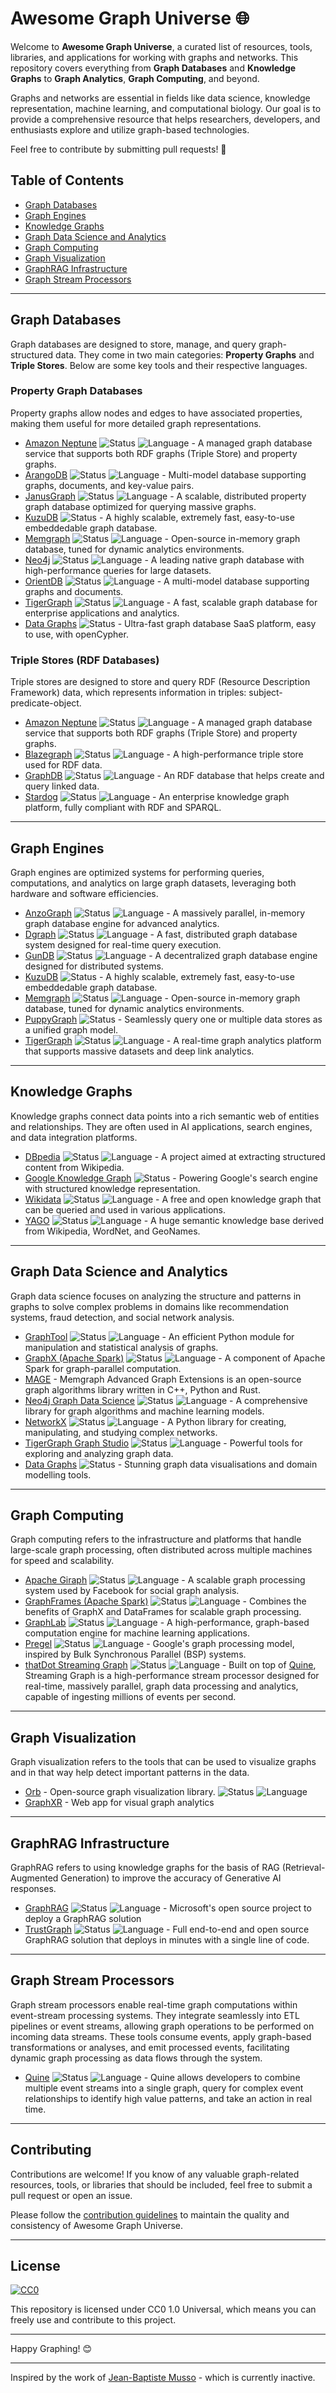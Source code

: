 # Awesome Graph Universe 🌐

Welcome to **Awesome Graph Universe**, a curated list of resources, tools, libraries, and applications for working with graphs and networks. This repository covers everything from **Graph Databases** and **Knowledge Graphs** to **Graph Analytics**, **Graph Computing**, and beyond.

Graphs and networks are essential in fields like data science, knowledge representation, machine learning, and computational biology. Our goal is to provide a comprehensive resource that helps researchers, developers, and enthusiasts explore and utilize graph-based technologies.

Feel free to contribute by submitting pull requests! 🚀

## Table of Contents

<ul>
  <li><a href="#graph-databases">Graph Databases</a></li>
  <li><a href="#graph-engines">Graph Engines</a></li>
  <li><a href="#knowledge-graphs">Knowledge Graphs</a></li>
  <li><a href="#graph-data-science-and-analytics">Graph Data Science and Analytics</a></li>
  <li><a href="#graph-computing">Graph Computing</a></li>
  <li><a href="#graph-visualization">Graph Visualization</a></li>
  <li><a href="#graphrag-infrastructure">GraphRAG Infrastructure</a></li>
  <li><a href="#graph-stream-processors">Graph Stream Processors</a></li>
</ul>

---

## Graph Databases

Graph databases are designed to store, manage, and query graph-structured data. They come in two main categories: **Property Graphs** and **Triple Stores**. Below are some key tools and their respective languages.

### Property Graph Databases

Property graphs allow nodes and edges to have associated properties, making them useful for more detailed graph representations.

- [Amazon Neptune](https://aws.amazon.com/neptune/) ![Status](https://img.shields.io/badge/status-active-brightgreen) ![Language](https://img.shields.io/badge/language-C%2B%2B-blue) - A managed graph database service that supports both RDF graphs (Triple Store) and property graphs.
- [ArangoDB](https://www.arangodb.com/) ![Status](https://img.shields.io/badge/status-active-brightgreen) ![Language](https://img.shields.io/badge/language-C%2B%2B-blue) - Multi-model database supporting graphs, documents, and key-value pairs.
- [JanusGraph](https://janusgraph.org/) ![Status](https://img.shields.io/badge/status-active-brightgreen) ![Language](https://img.shields.io/badge/language-Java-orange) - A scalable, distributed property graph database optimized for querying massive graphs.
- [KuzuDB](https://kuzudb.com/) ![Status](https://img.shields.io/badge/status-active-brightgreen) - A highly scalable, extremely fast, easy-to-use embeddedable graph database.
- [Memgraph](https://memgraph.com/) ![Status](https://img.shields.io/badge/status-active-brightgreen) ![Language](https://img.shields.io/badge/language-C%2B%2B-blue) - Open-source in-memory graph database, tuned for dynamic analytics environments.
- [Neo4j](https://neo4j.com/) ![Status](https://img.shields.io/badge/status-active-brightgreen) ![Language](https://img.shields.io/badge/language-Java-orange) - A leading native graph database with high-performance queries for large datasets.
- [OrientDB](https://orientdb.com/) ![Status](https://img.shields.io/badge/status-inactive-red) ![Language](https://img.shields.io/badge/language-Java-orange) - A multi-model database supporting graphs and documents.
- [TigerGraph](https://www.tigergraph.com/) ![Status](https://img.shields.io/badge/status-active-brightgreen) ![Language](https://img.shields.io/badge/language-C%2B%2B-blue) - A fast, scalable graph database for enterprise applications and analytics.
- [Data Graphs](https://datagraphs.com) ![Status](https://img.shields.io/badge/status-active-brightgreen) - Ultra-fast graph database SaaS platform, easy to use, with openCypher.

### Triple Stores (RDF Databases)

Triple stores are designed to store and query RDF (Resource Description Framework) data, which represents information in triples: subject-predicate-object.

- [Amazon Neptune](https://aws.amazon.com/neptune/) ![Status](https://img.shields.io/badge/status-active-brightgreen) ![Language](https://img.shields.io/badge/language-C%2B%2B-blue) - A managed graph database service that supports both RDF graphs (Triple Store) and property graphs.
- [Blazegraph](https://blazegraph.com/) ![Status](https://img.shields.io/badge/status-inactive-red) ![Language](https://img.shields.io/badge/language-Java-orange) - A high-performance triple store used for RDF data.
- [GraphDB](https://www.ontotext.com/products/graphdb/) ![Status](https://img.shields.io/badge/status-active-brightgreen) ![Language](https://img.shields.io/badge/language-Java-orange) - An RDF database that helps create and query linked data.
- [Stardog](https://www.stardog.com/) ![Status](https://img.shields.io/badge/status-active-brightgreen) ![Language](https://img.shields.io/badge/language-Java-orange) - An enterprise knowledge graph platform, fully compliant with RDF and SPARQL.

---

## Graph Engines

Graph engines are optimized systems for performing queries, computations, and analytics on large graph datasets, leveraging both hardware and software efficiencies.

- [AnzoGraph](https://www.cambridgesemantics.com/product/anzograph) ![Status](https://img.shields.io/badge/status-active-brightgreen) ![Language](https://img.shields.io/badge/language-C%2B%2B-blue) - A massively parallel, in-memory graph database engine for advanced analytics.
- [Dgraph](https://dgraph.io/) ![Status](https://img.shields.io/badge/status-active-brightgreen) ![Language](https://img.shields.io/badge/language-Go-blue) - A fast, distributed graph database system designed for real-time query execution.
- [GunDB](https://gun.eco/) ![Status](https://img.shields.io/badge/status-active-brightgreen) ![Language](https://img.shields.io/badge/language-JavaScript-yellow) - A decentralized graph database engine designed for distributed systems.
- [KuzuDB](https://kuzudb.com/) ![Status](https://img.shields.io/badge/status-active-brightgreen) - A highly scalable, extremely fast, easy-to-use embeddedable graph database.
- [Memgraph](https://memgraph.com/) ![Status](https://img.shields.io/badge/status-active-brightgreen) ![Language](https://img.shields.io/badge/language-C%2B%2B-blue) - Open-source in-memory graph database, tuned for dynamic analytics environments.
- [PuppyGraph](https://www.puppygraph.com/) ![Status](https://img.shields.io/badge/status-active-brightgreen) - Seamlessly query one or multiple data stores as a unified graph model.
- [TigerGraph](https://www.tigergraph.com/) ![Status](https://img.shields.io/badge/status-active-brightgreen) ![Language](https://img.shields.io/badge/language-C%2B%2B-blue) - A real-time graph analytics platform that supports massive datasets and deep link analytics.

---

## Knowledge Graphs

Knowledge graphs connect data points into a rich semantic web of entities and relationships. They are often used in AI applications, search engines, and data integration platforms.

- [DBpedia](https://wiki.dbpedia.org/) ![Status](https://img.shields.io/badge/status-active-brightgreen) ![Language](https://img.shields.io/badge/language-PHP-blueviolet) - A project aimed at extracting structured content from Wikipedia.
- [Google Knowledge Graph](https://developers.google.com/knowledge-graph) ![Status](https://img.shields.io/badge/status-active-brightgreen) - Powering Google's search engine with structured knowledge representation.
- [Wikidata](https://www.wikidata.org/wiki/Wikidata:Main_Page) ![Status](https://img.shields.io/badge/status-active-brightgreen) ![Language](https://img.shields.io/badge/language-JavaScript-yellow) - A free and open knowledge graph that can be queried and used in various applications.
- [YAGO](https://yago-knowledge.org/) ![Status](https://img.shields.io/badge/status-inactive-red) ![Language](https://img.shields.io/badge/language-Java-orange) - A huge semantic knowledge base derived from Wikipedia, WordNet, and GeoNames.

---

## Graph Data Science and Analytics

Graph data science focuses on analyzing the structure and patterns in graphs to solve complex problems in domains like recommendation systems, fraud detection, and social network analysis.

- [GraphTool](https://graph-tool.skewed.de/) ![Status](https://img.shields.io/badge/status-active-brightgreen) ![Language](https://img.shields.io/badge/language-Python-blue) - An efficient Python module for manipulation and statistical analysis of graphs.
- [GraphX (Apache Spark)](https://spark.apache.org/graphx/) ![Status](https://img.shields.io/badge/status-active-brightgreen) ![Language](https://img.shields.io/badge/language-Scala-blue) - A component of Apache Spark for graph-parallel computation.
- [MAGE](https://memgraph.com/docs/advanced-algorithms) - Memgraph Advanced Graph Extensions is an open-source graph algorithms library written in C++, Python and Rust.
- [Neo4j Graph Data Science](https://neo4j.com/product/graph-data-science/) ![Status](https://img.shields.io/badge/status-active-brightgreen) ![Language](https://img.shields.io/badge/language-Java-orange) - A comprehensive library for graph algorithms and machine learning models.
- [NetworkX](https://networkx.github.io/) ![Status](https://img.shields.io/badge/status-active-brightgreen) ![Language](https://img.shields.io/badge/language-Python-blue) - A Python library for creating, manipulating, and studying complex networks.
- [TigerGraph Graph Studio](https://www.tigergraph.com/products/graph-analytics/) ![Status](https://img.shields.io/badge/status-active-brightgreen) ![Language](https://img.shields.io/badge/language-C%2B%2B-blue) - Powerful tools for exploring and analyzing graph data.
- [Data Graphs](https://datagraphs.com) ![Status](https://img.shields.io/badge/status-active-brightgreen) - Stunning graph data visualisations and domain modelling tools.

---

## Graph Computing

Graph computing refers to the infrastructure and platforms that handle large-scale graph processing, often distributed across multiple machines for speed and scalability.

- [Apache Giraph](http://giraph.apache.org/) ![Status](https://img.shields.io/badge/status-inactive-red) ![Language](https://img.shields.io/badge/language-Java-orange) - A scalable graph processing system used by Facebook for social graph analysis.
- [GraphFrames (Apache Spark)](https://graphframes.github.io/) ![Status](https://img.shields.io/badge/status-active-brightgreen) ![Language](https://img.shields.io/badge/language-Scala-blue) - Combines the benefits of GraphX and DataFrames for scalable graph processing.
- [GraphLab](https://turi.com/products/create/docs/graphlab.html) ![Status](https://img.shields.io/badge/status-inactive-red) ![Language](https://img.shields.io/badge/language-C%2B%2B-blue) - A high-performance, graph-based computation engine for machine learning applications.
- [Pregel](https://research.google/pubs/pub36726/) ![Status](https://img.shields.io/badge/status-na-lightgrey) ![Language](https://img.shields.io/badge/language-C%2B%2B-blue) - Google's graph processing model, inspired by Bulk Synchronous Parallel (BSP) systems.
- [thatDot Streaming Graph](https://docs.thatdot.com/) ![Status](https://img.shields.io/badge/status-active-brightgreen) ![Language](https://img.shields.io/badge/language-Scala-blue) - Built on top of [Quine](https://quine.io/), Streaming Graph is a high-performance stream processor designed for real-time, massively parallel, graph data processing and analytics, capable of ingesting millions of events per second.

---

## Graph Visualization

Graph visualization refers to the tools that can be used to visualize graphs and in that way help detect important patterns in the data.

- [Orb](https://github.com/memgraph/orb) - Open-source graph visualization library. ![Status](https://img.shields.io/badge/status-active-brightgreen) ![Language](https://img.shields.io/badge/language-TypeScript-blue)
- [GraphXR](https://www.kineviz.com/graphxr) - Web app for visual graph analytics

---

## GraphRAG Infrastructure

GraphRAG refers to using knowledge graphs for the basis of RAG (Retrieval-Augmented Generation) to improve the accuracy of Generative AI responses.

- [GraphRAG](https://github.com/microsoft/graphrag) ![Status](https://img.shields.io/badge/status-active-brightgreen) ![Language](https://img.shields.io/badge/language-Python-blue) - Microsoft's open source project to deploy a GraphRAG solution
- [TrustGraph](https://github.com/trustgraph-ai/trustgraph) ![Status](https://img.shields.io/badge/status-active-brightgreen) ![Language](https://img.shields.io/badge/language-Python-blue) - Full end-to-end and open source GraphRAG solution that deploys in minutes with a single line of code.

---

## Graph Stream Processors

Graph stream processors enable real-time graph computations within event-stream processing systems. They integrate seamlessly into ETL pipelines or event streams, allowing graph operations to be performed on incoming data streams. These tools consume events, apply graph-based transformations or analyses, and emit processed events, facilitating dynamic graph processing as data flows through the system.

- [Quine](https://quine.io/) ![Status](https://img.shields.io/badge/status-active-brightgreen) ![Language](https://img.shields.io/badge/language-Scala-blue) - Quine allows developers to combine multiple event streams into a single graph, query for complex event relationships to identify high value patterns, and take an action in real time.

---

## Contributing

Contributions are welcome! If you know of any valuable graph-related resources, tools, or libraries that should be included, feel free to submit a pull request or open an issue.

Please follow the [contribution guidelines](CONTRIBUTING.md) to maintain the quality and consistency of Awesome Graph Universe.

---

## License

[![CC0](https://img.shields.io/badge/license-CC0-blue.svg)](https://creativecommons.org/publicdomain/zero/1.0/)

This repository is licensed under CC0 1.0 Universal, which means you can freely use and contribute to this project.

---

Happy Graphing! 😊

---

Inspired by the work of [Jean-Baptiste Musso](https://github.com/jbmusso/awesome-graph) - which is currently inactive.
